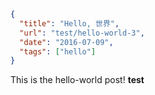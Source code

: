 ```json
{
  "title": "Hello, 世界",
  "url": "test/hello-world-3",
  "date": "2016-07-09",
  "tags": ["hello"]
}
```

This is the hello-world post! __test__
